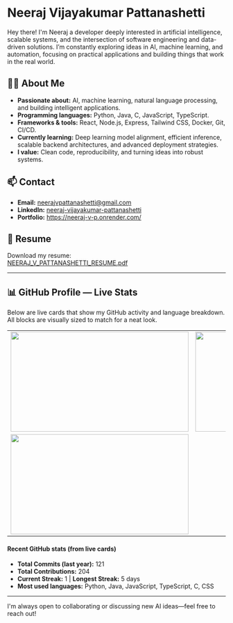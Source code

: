 # Neeraj Vijayakumar Pattanashetti

Hey there! I'm Neeraj a developer deeply interested in artificial intelligence, scalable systems, and the intersection of software engineering and data-driven solutions. I’m constantly exploring ideas in AI, machine learning, and automation, focusing on practical applications and building things that work in the real world.

## 👨‍💻 About Me
- **Passionate about:** AI, machine learning, natural language processing, and building intelligent applications.
- **Programming languages:** Python, Java, C, JavaScript, TypeScript.
- **Frameworks & tools:** React, Node.js, Express, Tailwind CSS, Docker, Git, CI/CD.
- **Currently learning:** Deep learning model alignment, efficient inference, scalable backend architectures, and advanced deployment strategies.
- **I value:** Clean code, reproducibility, and turning ideas into robust systems.

## 📫 Contact
- **Email:** neerajvpattanashetti@gmail.com
- **LinkedIn:** [neeraj-vijayakumar-pattanashetti](https://www.linkedin.com/in/neeraj-vijayakumar-pattanashetti-613305239/)
- **Portfolio:** https://neeraj-v-p.onrender.com/

## 📄 Resume
Download my resume:  
[NEERAJ_V_PATTANASHETTI_RESUME.pdf](https://github.com/Neeraj0704/Portfolio/raw/master/public/Neeraj_V_Pattanashetti_Resume.pdf)

---

## 📊 GitHub Profile — Live Stats

Below are live cards that show my GitHub activity and language breakdown.  
All blocks are visually sized to match for a neat look.

<div align="center">

<table>
  <tr>
    <td>
      <img src="https://github-readme-stats.vercel.app/api?username=Neeraj0704&show_icons=true&theme=tokyonight" width="410" height="230"/>
    </td>
    <td>
      <img src="https://github-readme-stats.vercel.app/api/top-langs/?username=Neeraj0704&layout=compact&theme=tokyonight&hide=Jupyter%20Notebook" width="410" height="230"/>
    </td>
  </tr>
  <tr>
    <td>
      <img src="https://github-readme-streak-stats.herokuapp.com/?user=Neeraj0704&theme=tokyonight" width="410" height="230"/>
    </td>
   
  </tr>
</table>

</div>

#### Recent GitHub stats (from live cards)
- **Total Commits (last year):** 121
- **Total Contributions:** 204
- **Current Streak:** 1 | **Longest Streak:** 5 days
- **Most used languages:** Python, Java, JavaScript, TypeScript, C, CSS

---

I'm always open to collaborating or discussing new AI ideas—feel free to reach out!
